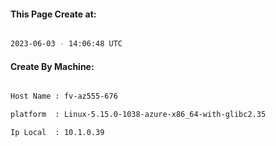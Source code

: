 
   
#### This Page Create at:

```bash

2023-06-03 - 14:06:48 UTC

```

#### Create By Machine:

```bash

Host Name : fv-az555-676

platform  : Linux-5.15.0-1038-azure-x86_64-with-glibc2.35

Ip Local  : 10.1.0.39

```


